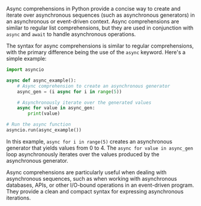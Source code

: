 Async comprehensions in Python provide a concise way to create and iterate over asynchronous sequences (such as asynchronous generators) in an asynchronous or event-driven context. Async comprehensions are similar to regular list comprehensions, but they are used in conjunction with `async` and `await` to handle asynchronous operations.

The syntax for async comprehensions is similar to regular comprehensions, with the primary difference being the use of the `async` keyword. Here's a simple example:

```python
import asyncio

async def async_example():
    # Async comprehension to create an asynchronous generator
    async_gen = (i async for i in range(5))

    # Asynchronously iterate over the generated values
    async for value in async_gen:
        print(value)

# Run the async function
asyncio.run(async_example())
```

In this example, `async for i in range(5)` creates an asynchronous generator that yields values from 0 to 4. The `async for value in async_gen` loop asynchronously iterates over the values produced by the asynchronous generator.

Async comprehensions are particularly useful when dealing with asynchronous sequences, such as when working with asynchronous databases, APIs, or other I/O-bound operations in an event-driven program. They provide a clean and compact syntax for expressing asynchronous iterations.
